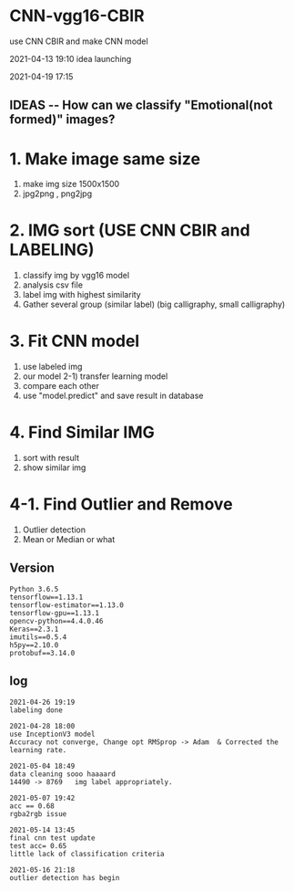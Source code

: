 # CNN-vgg16-CBIR
use CNN CBIR and make CNN model

2021-04-13 19:10
 idea launching
 
2021-04-19 17:15

## IDEAS -- How can we classify "Emotional(not formed)" images?

# 1. Make image same size

1) make img size 1500x1500 
2) jpg2png , png2jpg

# 2. IMG sort (USE CNN CBIR and LABELING)

1) classify img by vgg16 model
2) analysis csv file 
3) label img with highest similarity
4) Gather several group (similar label) (big calligraphy, small calligraphy)

# 3. Fit CNN model

1) use labeled img
2) our model
2-1) transfer learning model
3) compare each other
4) use "model.predict" and save result in database

# 4. Find Similar IMG

1) sort with result 
2) show similar img

# 4-1. Find Outlier and Remove

1) Outlier detection
2) Mean or Median or what

## Version
    
    Python 3.6.5
    tensorflow==1.13.1
    tensorflow-estimator==1.13.0
    tensorflow-gpu==1.13.1
    opencv-python==4.4.0.46
    Keras==2.3.1
    imutils==0.5.4
    h5py==2.10.0
    protobuf==3.14.0

## log

    2021-04-26 19:19
    labeling done

    2021-04-28 18:00
    use InceptionV3 model
    Accuracy not converge, Change opt RMSprop -> Adam  & Corrected the learning rate.

    2021-05-04 18:49
    data cleaning sooo haaaard
    14490 -> 8769   img label appropriately.

    2021-05-07 19:42
    acc == 0.68
    rgba2rgb issue

    2021-05-14 13:45
    final cnn test update 
    test acc= 0.65
    little lack of classification criteria 
    
    2021-05-16 21:18
    outlier detection has begin
